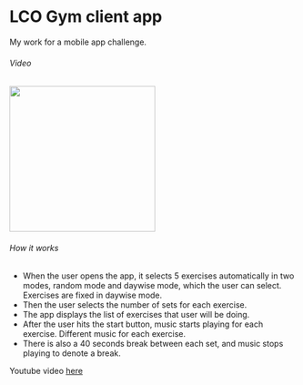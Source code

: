 # LCO Gym client app
My work for a mobile app challenge.

###### Video
<img src="https://github.com/anirudhabhurke/workouts-helper/blob/main/assets/video.gif" width="256" />

###### How it works
- When the user opens the app, it selects 5 exercises automatically in two modes, random mode and daywise mode, which the user can select. Exercises are fixed in daywise mode.
- Then the user selects the number of sets for each exercise.
- The app displays the list of exercises that user will be doing.
- After the user hits the start button, music starts playing for each exercise. Different music for each exercise.
- There is also a 40 seconds break between each set, and music stops playing to denote a break.

Youtube video [here](https://youtu.be/VFrKjhcTAzE)
